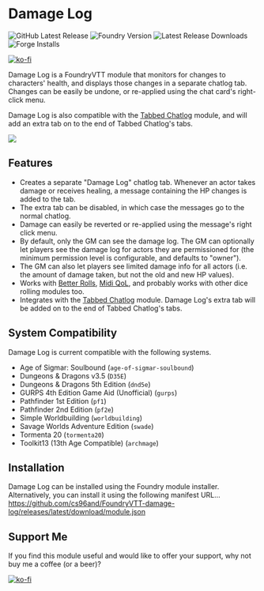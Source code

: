 # Damage Log

![GitHub Latest Release](https://img.shields.io/github/release/cs96and/FoundryVTT-damage-log?style=for-the-badge)
![Foundry Version](https://img.shields.io/badge/dynamic/json?label=Foundry%20Version&prefix=v&query=%24.compatibleCoreVersion&url=https%3A%2F%2Fraw.githubusercontent.com%2Fcs96and%2FFoundryVTT-damage-log%2Fmaster%2Fmodule.json&style=for-the-badge)
![Latest Release Downloads](https://img.shields.io/github/downloads/cs96and/FoundryVTT-damage-log/latest/total?style=for-the-badge)
![Forge Installs](https://img.shields.io/badge/dynamic/json?label=Forge%20Installs&query=package.installs&suffix=%25&url=https%3A%2F%2Fforge-vtt.com%2Fapi%2Fbazaar%2Fpackage%2Fdamage-log&colorB=4aa94a&style=for-the-badge)

[![ko-fi](https://ko-fi.com/img/githubbutton_sm.svg)](https://ko-fi.com/C0C057N35)

Damage Log is a FoundryVTT module that monitors for changes to characters' health, and displays those changes in a separate chatlog tab.  Changes can be easily be undone, or re-applied using the chat card's right-click menu.

Damage Log is also compatible with the [Tabbed Chatlog](https://github.com/cswendrowski/FoundryVTT-Tabbed-Chatlog) module, and will add an extra tab on to the end of Tabbed Chatlog's tabs.

![](images/damage-log.gif)

## Features
* Creates a separate "Damage Log" chatlog tab.  Whenever an actor takes damage or receives healing, a message containing the HP changes is added to the tab.
* The extra tab can be disabled, in which case the messages go to the normal chatlog.
* Damage can easily be reverted or re-applied using the message's right click menu.
* By default, only the GM can see the damage log.  The GM can optionally let players see the damage log for actors they are permissioned for (the minimum permission level is configurable, and defaults to "owner").
* The GM can also let players see limited damage info for all actors (i.e. the amount of damage taken, but not the old and new HP values).
* Works with [Better Rolls](https://foundryvtt.com/packages/betterrolls5e), [Midi QoL](https://foundryvtt.com/packages/midi-qol/), and probably works with other dice rolling modules too.
* Integrates with the [Tabbed Chatlog](https://github.com/cswendrowski/FoundryVTT-Tabbed-Chatlog) module.  Damage Log's extra tab will be added on to the end of Tabbed Chatlog's tabs.

## System Compatibility
Damage Log is current compatible with the following systems.
* Age of Sigmar: Soulbound (`age-of-sigmar-soulbound`)
* Dungeons & Dragons v3.5 (`D35E`)
* Dungeons & Dragons 5th Edition (`dnd5e`)
* GURPS 4th Edition Game Aid (Unofficial) (`gurps`)
* Pathfinder 1st Edition (`pf1`)
* Pathfinder 2nd Edition (`pf2e`)
* Simple Worldbuilding (`worldbuilding`)
* Savage Worlds Adventure Edition (`swade`)
* Tormenta 20 (`tormenta20`)
* Toolkit13 (13th Age Compatible) (`archmage`)

## Installation
Damage Log can be installed using the Foundry module installer.  Alternatively, you can install it using the following manifest URL...<br>
https://github.com/cs96and/FoundryVTT-damage-log/releases/latest/download/module.json

## Support Me
If you find this module useful and would like to offer your support, why not buy me a coffee (or a beer)?

[![ko-fi](https://ko-fi.com/img/githubbutton_sm.svg)](https://ko-fi.com/C0C057N35)
